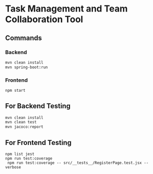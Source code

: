 # Task Management and Team Collaboration Tool

## Commands

### Backend

```sh
mvn clean install
mvn spring-boot:run
```

### Frontend

```sh
npm start
```

## For Backend Testing

```sh
mvn clean install
mvn clean test
mvn jacoco:report
```

## For Frontend Testing

```
npm list jest
npm run test:coverage
 npm run test:coverage -- src/__tests__/RegisterPage.test.jsx --verbose
```